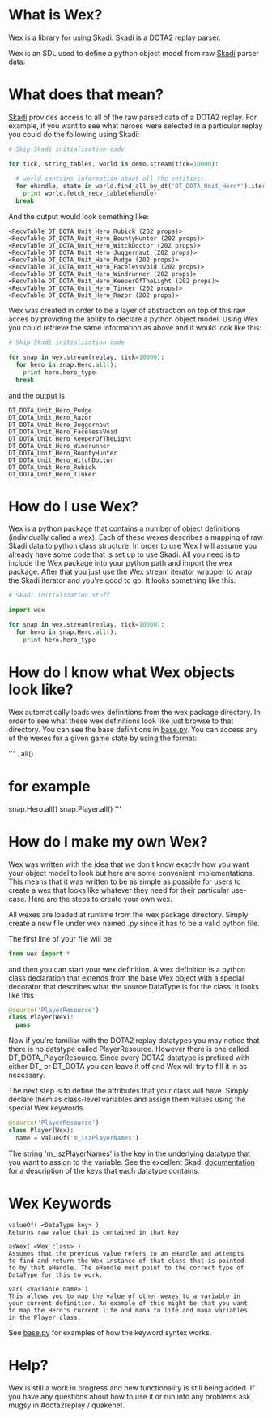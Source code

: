 What is Wex?
============

Wex is a library for using [Skadi](https://github.com/onethirtyfive/skadi).
[Skadi](https://github.com/onethirtyfive/skadi) is a [DOTA2](http://www.dota2.com)
replay parser.

Wex is an SDL used to define a python object model from raw 
[Skadi](https://github.com/onethirtyfive/skadi) parser data.


What does that mean?
====================

[Skadi](https://github.com/onethirtyfive/skadi) provides access to all of
the raw parsed data of a DOTA2 replay. For example, if you want to
see what heroes were selected in a particular replay you could do the
following using Skadi: 

```python
# Skip Skadi initialization code

for tick, string_tables, world in demo.stream(tick=10000):

  # world contains information about all the entities:
  for ehandle, state in world.find_all_by_dt('DT_DOTA_Unit_Hero*').iteritems():
    print world.fetch_recv_table(ehandle)
  break
```

And the output would look something like:

```
<RecvTable DT_DOTA_Unit_Hero_Rubick (202 props)>
<RecvTable DT_DOTA_Unit_Hero_BountyHunter (202 props)>
<RecvTable DT_DOTA_Unit_Hero_WitchDoctor (202 props)>
<RecvTable DT_DOTA_Unit_Hero_Juggernaut (202 props)>
<RecvTable DT_DOTA_Unit_Hero_Pudge (202 props)>
<RecvTable DT_DOTA_Unit_Hero_FacelessVoid (202 props)>
<RecvTable DT_DOTA_Unit_Hero_Windrunner (202 props)>
<RecvTable DT_DOTA_Unit_Hero_KeeperOfTheLight (202 props)>
<RecvTable DT_DOTA_Unit_Hero_Tinker (202 props)>
<RecvTable DT_DOTA_Unit_Hero_Razor (202 props)>
```

Wex was created in order to be a layer of abstraction on top of this
raw acces by providing the ability to declare a python object model.
Using Wex you could retrieve the same information as above and it
would look like this:

```python
# Skip Skadi initialization code

for snap in wex.stream(replay, tick=10000):
  for hero in snap.Hero.all():
    print hero.hero_type
  break
```

and the output is

```
DT_DOTA_Unit_Hero_Pudge
DT_DOTA_Unit_Hero_Razor
DT_DOTA_Unit_Hero_Juggernaut
DT_DOTA_Unit_Hero_FacelessVoid
DT_DOTA_Unit_Hero_KeeperOfTheLight
DT_DOTA_Unit_Hero_Windrunner
DT_DOTA_Unit_Hero_BountyHunter
DT_DOTA_Unit_Hero_WitchDoctor
DT_DOTA_Unit_Hero_Rubick
DT_DOTA_Unit_Hero_Tinker
```


How do I use Wex?
=================

Wex is a python package that contains a number of object definitions 
(individually called a wex). Each of these wexes describes a mapping of
raw Skadi data to python class structure. In order to use Wex I will
assume you already have some code that is set up to use Skadi. All
you need is to include the Wex package into your python path and
import the wex package. After that you just use the Wex stream iterator
wrapper to wrap the Skadi iterator and you're good to go. It looks
something like this:

```python
# Skadi initialization stuff

import wex

for snap in wex.stream(replay, tick=10000):
  for hero in snap.Hero.all():
    print hero.hero_type
```


How do I know what Wex objects look like?
=========================================

Wex automatically loads wex definitions from the wex package directory.
In order to see what these wex definitions look like just browse to
that directory. You can see the base definitions in 
[base.py](https://github.com/skadistats/wex/blob/master/wex/base.py).
You can access any of the wexes for a given game state by using the format:

'''
<wexsnapshot>.<Wex>.all()

# for example
snap.Hero.all()
snap.Player.all()
'''


How do I make my own Wex?
=========================

Wex was written with the idea that we don't know exactly how you want
your object model to look but here are some convenient implementations.
This means that it was written to be as simple as possible for users
to create a wex that looks like whatever they need for their particular
use-case. Here are the steps to create your own wex.

All wexes are loaded at runtime from the wex package directory. Simply
create a new file under wex named <newfile>.py since it has to be a
valid python file.

The first line of your file will be

```python
from wex import *
```

and then you can start your wex definition. A wex definition is a
python class declaration that extends from the base Wex object with
a special decorator that describes what the source DataType is for
the class. It looks like this

```python
@source('PlayerResource')
class Player(Wex):
  pass
```

Now if you're familiar with the DOTA2 replay datatypes you may notice
that there is no datatype called PlayerResource. However there is
one called DT_DOTA_PlayerResource. Since every DOTA2 datatype is
prefixed with either DT_ or DT_DOTA you can leave it off and Wex
will try to fill it in as necessary.

The next step is to define the attributes that your class will have.
Simply declare them as class-level variables and assign them values
using the special Wex keywords.

```python
@source('PlayerResource')
class Player(Wex):
  name = valueOf('m_iszPlayerNames')
```

The string 'm_iszPlayerNames' is the key in the underlying datatype
that you want to assign to the variable. See the excellent Skadi
[documentation](https://github.com/onethirtyfive/skadi/wiki) for a
description of the keys that each datatype contains. 


Wex Keywords
============

```
valueOf( <DataType key> )
Returns raw value that is contained in that key

asWex( <Wex class> )
Assumes that the previous value refers to an eHandle and attempts
to find and return the Wex instance of that class that is pointed 
to by that eHandle. The eHandle must point to the correct type of
DataType for this to work.

var( <variable name> )
This allows you to map the value of other wexes to a variable in
your current definition. An example of this might be that you want
to map the Hero's current life and mana to life and mana variables
in the Player class.
```

See [base.py](https://github.com/skadistats/wex/blob/master/wex/base.py)
for examples of how the keyword syntex works.


Help?
=====

Wex is still a work in progress and new functionality is still
being added. If you have any questions about how to use it or run
into any problems ask mugsy in #dota2replay / quakenet.
